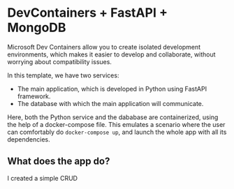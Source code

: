 # DevContainers + FastAPI + MongoDB

Microsoft Dev Containers allow you to create isolated development environments, which makes it easier to develop and collaborate, without worrying about compatibility issues.

In this template, we have two services:

- The main application, which is developed in Python using FastAPI framework.
- The database with which the main application will communicate.

Here, both the Python service and the dababase are containerized, using the help of a docker-compose file. This emulates a scenario where the user can comfortably do <code>docker-compose up</code>, and launch the whole app with all its dependencies.

## What does the app do?

I created a simple CRUD

